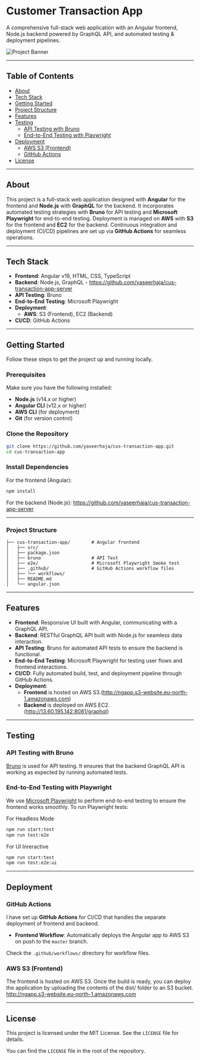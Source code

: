 # Customer Transaction App

A comprehensive full-stack web application with an Angular frontend, Node.js backend powered by GraphQL API, and automated testing & deployment pipelines.

![Project Banner](https://via.placeholder.com/800x200?text=Project+Banner)  <!-- Replace with actual image URL -->

---

## Table of Contents

- [About](#about)
- [Tech Stack](#tech-stack)
- [Getting Started](#getting-started)
- [Project Structure](#project-structure)
- [Features](#features)
- [Testing](#testing)
  - [API Testing with Bruno](#api-testing-with-bruno)
  - [End-to-End Testing with Playwright](#end-to-end-testing-with-playwright)
- [Deployment](#deployment)
  - [AWS S3 (Frontend)](#aws-s3-frontend)
  - [GitHub Actions](#github-actions)
- [License](#license)

---

## About

This project is a full-stack web application designed with **Angular** for the frontend and **Node.js** with **GraphQL** for the backend. It incorporates automated testing strategies with **Bruno** for API testing and **Microsoft Playwright** for end-to-end testing. Deployment is managed on **AWS** with **S3** for the frontend and **EC2** for the backend. Continuous integration and deployment (CI/CD) pipelines are set up via **GitHub Actions** for seamless operations.

---

## Tech Stack

- **Frontend**: Angular v19, HTML, CSS, TypeScript
- **Backend**: Node.js, GraphQL - https://github.com/yaseerhaja/cus-transaction-app-server
- **API Testing**: Bruno
- **End-to-End Testing**: Microsoft Playwright
- **Deployment**:
  - **AWS**: S3 (Frontend), EC2 (Backend)
- **CI/CD**: GitHub Actions

---

## Getting Started

Follow these steps to get the project up and running locally.

### Prerequisites

Make sure you have the following installed:

- **Node.js** (v14.x or higher)
- **Angular CLI** (v12.x or higher)
- **AWS CLI** (for deployment)
- **Git** (for version control)

### Clone the Repository

```bash
git clone https://github.com/yaseerhaja/cus-transaction-app.git
cd cus-transaction-app
```

### Install Dependencies
For the frontend (Angular):
```bash
npm install
```
For the backend (Node.js):
https://github.com/yaseerhaja/cus-transaction-app-server

---

### Project Structure

```angular2html
├── cus-transaction-app/        # Angular frontend
│   ├── src/
│   ├── package.json
│   ├── bruno                   # API Test
│   ├── e2e/                    # Microsoft Playwright Smoke test
│   ├── .github/                # GitHub Actions workflow files
│   ├── └── workflows/
│   ├── README.md
│   └── angular.json
```

---

## Features

- **Frontend**: Responsive UI built with Angular, communicating with a GraphQL API.
- **Backend**: RESTful GraphQL API built with Node.js for seamless data interaction.
- **API Testing**: Bruno for automated API tests to ensure the backend is functional.
- **End-to-End Testing**: Microsoft Playwright for testing user flows and frontend interactions.
- **CI/CD**: Fully automated build, test, and deployment pipeline through GitHub Actions.
- **Deployment**:
  - **Frontend** is hosted on AWS S3.(http://ngapp.s3-website.eu-north-1.amazonaws.com)
  - **Backend** is deployed on AWS EC2. (http://13.60.195.142:8081/graphql)

---

## Testing

### API Testing with Bruno

[Bruno](https://github.com/brunocsilva/bruno) is used for API testing. It ensures that the backend GraphQL API is working as expected by running automated tests.


### End-to-End Testing with Playwright

We use [Microsoft Playwright](https://playwright.dev/) to perform end-to-end testing to ensure the frontend works smoothly.
To run Playwright tests:

For Headless Mode
```bash
npm run start:test
npm run test:e2e
```

For UI Inreractive
```bash
npm run start:test
npm run test:e2e:ui
```
---

## Deployment

### GitHub Actions

I have set up **GitHub Actions** for CI/CD that handles the separate deployment of frontend and backend.

- **Frontend Workflow**: Automatically deploys the Angular app to AWS S3 on push to the `master` branch.

Check the `.github/workflows/` directory for workflow files.

### AWS S3 (Frontend)
The frontend is hosted on AWS S3. Once the build is ready, you can deploy the application by uploading the contents of the dist/ folder to an S3 bucket.
http://ngapp.s3-website.eu-north-1.amazonaws.com

---

## License

This project is licensed under the MIT License. See the `LICENSE` file for details.

You can find the `LICENSE` file in the root of the repository.

